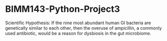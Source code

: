 # BIMM143-Python-Project3
Scientific Hypothesis: If the nine most abundant human GI bacteria are genetically similar to each other, then the overuse of ampicillin, a commonly used antibiotic, would be a reason for dysbiosis in the gut microbiome.
